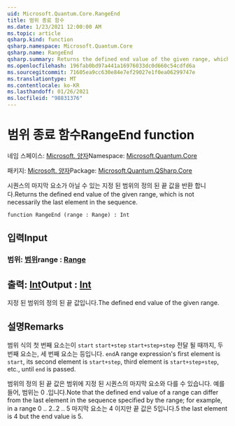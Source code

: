 ```yaml
---
uid: Microsoft.Quantum.Core.RangeEnd
title: 범위 종료 함수
ms.date: 1/23/2021 12:00:00 AM
ms.topic: article
qsharp.kind: function
qsharp.namespace: Microsoft.Quantum.Core
qsharp.name: RangeEnd
qsharp.summary: Returns the defined end value of the given range, which is not necessarily the last element in the sequence.
ms.openlocfilehash: 196fab0bd97a441a16976033dc0d660c54cdfd6a
ms.sourcegitcommit: 71605ea9cc630e84e7ef29027e1f0ea06299747e
ms.translationtype: MT
ms.contentlocale: ko-KR
ms.lasthandoff: 01/26/2021
ms.locfileid: "98831376"
---
```

# <a name="rangeend-function"></a><span data-ttu-id="5ec97-102">범위 종료 함수</span><span class="sxs-lookup"><span data-stu-id="5ec97-102">RangeEnd function</span></span>

<span data-ttu-id="5ec97-103">네임 스페이스: [Microsoft. 양자](xref:Microsoft.Quantum.Core)</span><span class="sxs-lookup"><span data-stu-id="5ec97-103">Namespace: [Microsoft.Quantum.Core](xref:Microsoft.Quantum.Core)</span></span>

<span data-ttu-id="5ec97-104">패키지: [Microsoft. 양자](https://nuget.org/packages/Microsoft.Quantum.QSharp.Core)</span><span class="sxs-lookup"><span data-stu-id="5ec97-104">Package: [Microsoft.Quantum.QSharp.Core](https://nuget.org/packages/Microsoft.Quantum.QSharp.Core)</span></span>


<span data-ttu-id="5ec97-105">시퀀스의 마지막 요소가 아닐 수 있는 지정 된 범위의 정의 된 끝 값을 반환 합니다.</span><span class="sxs-lookup"><span data-stu-id="5ec97-105">Returns the defined end value of the given range, which is not necessarily the last element in the sequence.</span></span>

```qsharp
function RangeEnd (range : Range) : Int
```


## <a name="input"></a><span data-ttu-id="5ec97-106">입력</span><span class="sxs-lookup"><span data-stu-id="5ec97-106">Input</span></span>

### <a name="range--range"></a><span data-ttu-id="5ec97-107">범위: [범위](xref:microsoft.quantum.lang-ref.range)</span><span class="sxs-lookup"><span data-stu-id="5ec97-107">range : [Range](xref:microsoft.quantum.lang-ref.range)</span></span>





## <a name="output--int"></a><span data-ttu-id="5ec97-108">출력: [Int](xref:microsoft.quantum.lang-ref.int)</span><span class="sxs-lookup"><span data-stu-id="5ec97-108">Output : [Int](xref:microsoft.quantum.lang-ref.int)</span></span>

<span data-ttu-id="5ec97-109">지정 된 범위의 정의 된 끝 값입니다.</span><span class="sxs-lookup"><span data-stu-id="5ec97-109">The defined end value of the given range.</span></span>

## <a name="remarks"></a><span data-ttu-id="5ec97-110">설명</span><span class="sxs-lookup"><span data-stu-id="5ec97-110">Remarks</span></span>

<span data-ttu-id="5ec97-111">범위 식의 첫 번째 요소는이 `start` `start+step` `start+step+step` 전달 될 때까지, 두 번째 요소는, 세 번째 요소는 등입니다. `end`</span><span class="sxs-lookup"><span data-stu-id="5ec97-111">A range expression's first element is `start`, its second element is `start+step`, third element is `start+step+step`, etc., until `end` is passed.</span></span>

<span data-ttu-id="5ec97-112">범위의 정의 된 끝 값은 범위에 지정 된 시퀀스의 마지막 요소와 다를 수 있습니다. 예를 들어, 범위는 0 .입니다.</span><span class="sxs-lookup"><span data-stu-id="5ec97-112">Note that the defined end value of a range can differ from the last element in the sequence specified by the range; for example, in a range 0 ..</span></span> <span data-ttu-id="5ec97-113">2..</span><span class="sxs-lookup"><span data-stu-id="5ec97-113">2 ..</span></span> <span data-ttu-id="5ec97-114">5 마지막 요소는 4 이지만 끝 값은 5입니다.</span><span class="sxs-lookup"><span data-stu-id="5ec97-114">5 the last element is 4 but the end value is 5.</span></span>